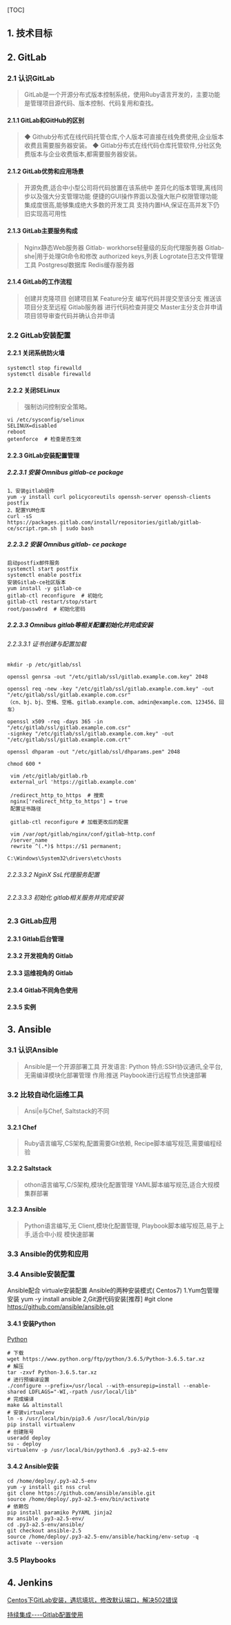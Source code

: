 [TOC]

## 1. 技术目标





## 2. GitLab

### 2.1 认识GitLab

> GitLab是一个开源分布式版本控制系统，使用Ruby语言开发的，主要功能是管理项目源代码、版本控制、代码复用和查找。

#### 2.1.1 GitLab和GitHub的区别

> ◆ Github分布式在线代码托管仓库,个人版本可直接在线免费使用,企业版本收费且需要服务器安装。
> ◆ Gitlab分布式在线代码仓库托管软件,分社区免费版本与企业收费版本,都需要服务器安装。

#### 2.1.2 GitLab优势和应用场景

> 开源免费,适合中小型公司将代码放置在该系统中
> 差异化的版本管理,离线同步以及强大分支管理功能
> 便捷的GUI操作界面以及强大账户权限管理功能
> 集成度很高,能够集成绝大多数的开发工具
> 支持内置HA,保证在高并发下仍旧实现高可用性

#### 2.1.3 GitLab主要服务构成

> Nginx静态Web服务器
> Gitlab- workhorse轻量级的反向代理服务器
> Gitlab-she|用于处理Gt命令和修改 authorized keys,列表
> Logrotate日志文件管理工具
> Postgresql数据库
> Redis缓存服务器

#### 2.1.4 GitLab的工作流程

> 创建并克隆项目
> 创建项目某 Feature分支
> 编写代码并提交至该分支
> 推送该项目分支至远程 Gitlab服务器
> 进行代码检查并提交 Master主分支合并申请
> 项目领导审查代码并确认合并申请

### 2.2 GitLab安装配置

#### 2.2.1 关闭系统防火墙

```properties
systemctl stop firewalld
systemctl disable firewalld
```

#### 2.2.2 关闭SELinux

> 强制访问控制安全策略。

```properties
vi /etc/sysconfig/selinux
SELINUX=disabled
reboot
getenforce  # 检查是否生效
```

#### 2.2.3 GitLab安装配置管理

##### 2.2.3.1 安装 Omnibus gitlab-ce package

```properties
1、安装gitlab组件
yum -y install curl policycoreutils openssh-server openssh-clients postfix
2、配置YUM仓库
curl -sS https://packages.gitlab.com/install/repositories/gitlab/gitlab-ce/script.rpm.sh | sudo bash
```

##### 2.2.3.2 安装 Omnibus gitlab- ce package

```properties
启动postfix邮件服务
systemctl start postfix 
systemctl enable postfix
安装Gitlab-ce社区版本
yum install -y gitlab-ce
gitlab-ctl reconfigure  # 初始化
gitlab-ctl restart/stop/start
root/passw0rd  # 初始化密码
```

##### 2.2.3.3 Omnibus gitlab等相关配置初始化并完成安装

###### 2.2.3.3.1 证书创建与配置加载

```properties
mkdir -p /etc/gitlab/ssl

openssl genrsa -out "/etc/gitlab/ssl/gitlab.example.com.key" 2048

openssl req -new -key "/etc/gitlab/ssl/gitlab.example.com.key" -out "/etc/gitlab/ssl/gitlab.example.com.csr"
（cn、bj、bj、空格、空格、gitlab.example.com、admin@example.com、123456、回车）

openssl x509 -req -days 365 -in "/etc/gitlab/ssl/gitlab.example.com.csr"
-signkey "/etc/gitlab/ssl/gitlab.example.com.key" -out "/etc/gitlab/ssl/gitlab.example.com.crt"

openssl dhparam -out "/etc/gitlab/ssl/dhparams.pem" 2048

chmod 600 *
```



```properties
 vim /etc/gitlab/gitlab.rb
 external_url 'https://gitlab.example.com'
 
 /redirect_http_to_https  # 搜索
 nginx['redirect_http_to_https'] = true
 配置证书路径
 
 gitlab-ctl reconfigure # 加载更改后的配置
 
 vim /var/opt/gitlab/nginx/conf/gitlab-http.conf
 /server_name
 rewrite ^(.*)$ https://$1 permanent;
```



```properties
C:\Windows\System32\drivers\etc\hosts
```





###### 2.2.3.3.2 NginX SsL代理服务配置



###### 2.2.3.3.3 初始化 gitlab相关服务并完成安装



### 2.3 GitLab应用

#### 2.3.1 Gitlab后台管理



#### 2.3.2 开发视角的 Gitlab



#### 2.3.3 运维视角的 Gitlab



#### 2.3.4 Gitlab不同角色使用



#### 2.3.5 实例



## 3. Ansible

### 3.1 认识Ansible

>  Ansible是一个开源部署工具
> 开发语言: Python
> 特点:SSH协议通讯,全平台,无需编译模块化部署管理
> 作用:推送 Playbook进行远程节点快速部署

### 3.2 比较自动化运维工具

> Ansi|e与Chef, Saltstack的不同

#### 3.2.1 Chef

> Ruby语言编写,CS架构,配置需要Git依赖,
> Recipe脚本编写规范,需要编程经验

#### 3.2.2 Saltstack

> othon语言编写,C/S架构,模块化配置管理
> YAML脚本编写规范,适合大规模集群部署

#### 3.2.3 Ansible

> Python语言编写,无 Client,模块化配置管理,
> Playbook脚本编写规范,易于上手,适合中小规
> 模快速部署

### 3.3 Ansible的优势和应用



### 3.4 Ansible安装配置

Ansible配合 virtuale安装配置
Ansible的两种安装模式( Centos7)
1.Yum包管理安装
yum -y install ansible
2,Git源代码安装[推荐]
#git clone https://github.com/ansible/ansible.git

#### 3.4.1 安装Python

[Python](https://www.python.org/ftp/python/3.6.5/)

```properties
# 下载
wget https://www.python.org/ftp/python/3.6.5/Python-3.6.5.tar.xz
# 解压
tar -zxvf Python-3.6.5.tar.xz
# 进行预编译设置
./configure --prefix=/usr/local --with-ensurepip=install --enable-shared LDFLAGS="-WI,-rpath /usr/local/lib"
# 完成编译
make && altinstall
# 安装virtualenv
ln -s /usr/local/bin/pip3.6 /usr/local/bin/pip
pip install virtualenv
# 创建账号
useradd deploy
su - deploy
virtualenv -p /usr/local/bin/python3.6 .py3-a2.5-env 
```

#### 3.4.2 Ansible安装

```properties
cd /home/deploy/.py3-a2.5-env
yum -y install git nss crul
git clone https://github.com/ansible/ansible.git
source /home/deploy/.py3-a2.5-env/bin/activate
# 依赖包
pip install paramiko PyYAML jinja2
mv ansible .py3-a2.5-env/
cd .py3-a2.5-env/ansible/
git checkout ansible-2.5
source /home/deploy/.py3-a2.5-env/ansible/hacking/env-setup -q
activate --version
```

### 3.5 Playbooks



## 4. Jenkins







[Centos下GitLab安装，遇坑填坑，修改默认端口，解决502错误](https://blog.csdn.net/jacka654321/article/details/80629824)

[持续集成----Gitlab配置使用](https://www.jianshu.com/p/296dc11ae6fd)

